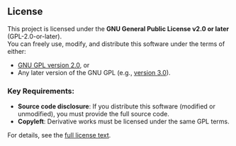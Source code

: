 ## License

This project is licensed under the **GNU General Public License v2.0 or later** (GPL-2.0-or-later).  
You can freely use, modify, and distribute this software under the terms of either:
- [GNU GPL version 2.0](https://www.gnu.org/licenses/old-licenses/gpl-2.0.html), or
- Any later version of the GNU GPL (e.g., [version 3.0](https://www.gnu.org/licenses/gpl-3.0.html)).

### Key Requirements:
- **Source code disclosure**: If you distribute this software (modified or unmodified), you must provide the full source code.
- **Copyleft**: Derivative works must be licensed under the same GPL terms.

For details, see the [full license text](https://www.gnu.org/licenses/old-licenses/gpl-2.0.html).
